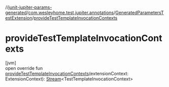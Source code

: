//[junit-jupiter-params-generated](../../../index.md)/[com.wesleyhome.test.jupiter.annotations](../index.md)/[GeneratedParametersTestExtension](index.md)/[provideTestTemplateInvocationContexts](provide-test-template-invocation-contexts.md)

# provideTestTemplateInvocationContexts

[jvm]\
open override fun [provideTestTemplateInvocationContexts](provide-test-template-invocation-contexts.md)(extensionContext: ExtensionContext): [Stream](https://docs.oracle.com/javase/8/docs/api/java/util/stream/Stream.html)&lt;TestTemplateInvocationContext&gt;
